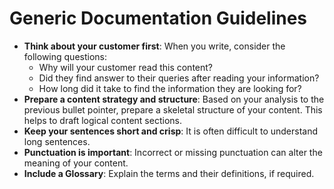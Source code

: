 # Generic Documentation Guidelines  

* **Think about your customer first**: When you write, consider the following questions:  
  * Why will your customer read this content?
  * Did they find answer to their queries after reading your information?
  * How long did it take to find the information they are looking for?  
* **Prepare a content strategy and structure**: Based on your analysis to the previous bullet pointer, prepare a skeletal structure of your content. This helps to draft logical content sections.
* **Keep your sentences short and crisp**: It is often difficult to understand long sentences.
* **Punctuation is important**: Incorrect or missing punctuation can alter the meaning of your content.
* **Include a Glossary**: Explain the  terms and their definitions, if required.
